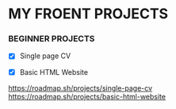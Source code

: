 # MY FROENT PROJECTS
### BEGINNER PROJECTS
- [X] Single page CV
- [X] Basic HTML Website




https://roadmap.sh/projects/single-page-cv
https://roadmap.sh/projects/basic-html-website
